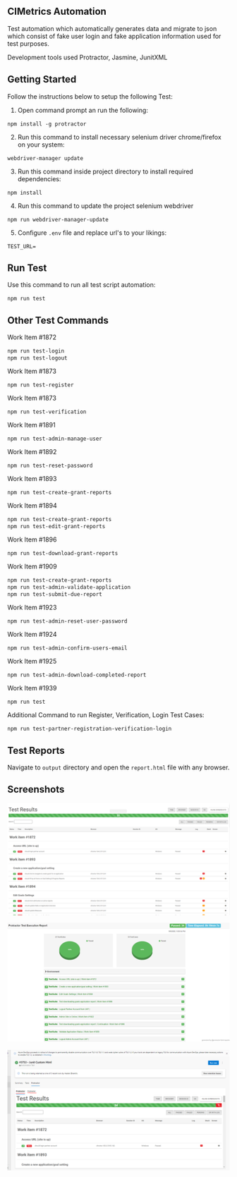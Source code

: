 ## CIMetrics Automation
Test automation which automatically generates data and migrate to json which consist of fake user login and fake application information used for test purposes.

Development tools used Protractor, Jasmine, JunitXML

## Getting Started
Follow the instructions below to setup the following Test:

1. Open command prompt an run the following:
```
npm install -g protractor
```

2. Run this command to install necessary selenium driver chrome/firefox on your system:
```
webdriver-manager update
```

3. Run this command inside project directory to install required dependencies:
```
npm install
```

4. Run this command to update the project selenium webdriver
```
npm run webdriver-manager-update
```

5. Configure `.env` file and replace url's to your likings:

```
TEST_URL=
```


## Run Test

Use this command to run all test script automation:
```
npm run test
```


## Other Test Commands

Work Item #1872
```
npm run test-login
npm run test-logout
```

Work Item #1873
```
npm run test-register
```

Work Item #1873
```
npm run test-verification
```

Work Item #1891
```
npm run test-admin-manage-user
```

Work Item #1892
```
npm run test-reset-password
```

Work Item #1893
```
npm run test-create-grant-reports
```

Work Item #1894
```
npm run test-create-grant-reports
npm run test-edit-grant-reports
```

Work Item #1896
```
npm run test-download-grant-reports
```

Work Item #1909
```
npm run test-create-grant-reports
npm run test-admin-validate-application
npm run test-submit-due-report
```

Work Item #1923
```
npm run test-admin-reset-user-password
```

Work Item #1924
```
npm run test-admin-confirm-users-email
```

Work Item #1925
```
npm run test-admin-download-completed-report
```

Work Item #1939
```
npm run test
```

Additional Command to run Register, Verification, Login Test Cases:
```
npm run test-partner-registration-verification-login
```



## Test Reports

Navigate to `output` directory and open the `report.html` file with any browser.


## Screenshots

![Alt text](./screenshots/screenshot.png)

![Alt text](./screenshots/screenshot2.png)

![Alt text](./screenshots/screenshot3.png)